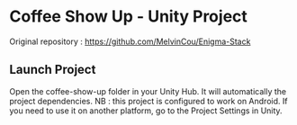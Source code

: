 # Coffee Show Up - Unity Project

Original repository : https://github.com/MelvinCou/Enigma-Stack

## Launch Project
Open the coffee-show-up folder in your Unity Hub. It will automatically the project dependencies.
NB : this project is configured to work on Android. If you need to use it on another platform, go to the Project Settings in Unity. 